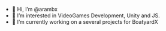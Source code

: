- 👋 Hi, I’m @arambx
- 👀 I’m interested in VideoGames Development, Unity and JS.
- 🌱 I’m currently working on a several projects for BoatyardX

<!---
arambx/arambx is a ✨ special ✨ repository because its `README.md` (this file) appears on your GitHub profile.
You can click the Preview link to take a look at your changes.
--->
